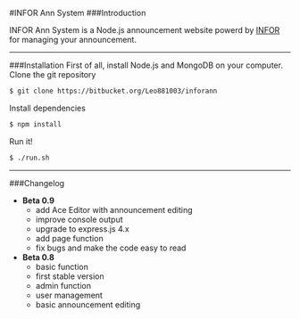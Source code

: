 #INFOR Ann System
###Introduction

INFOR Ann System is a Node.js announcement website powerd by [INFOR](https://infor.org) for managing your announcement.  

----

###Installation
First of all, install Node.js and MongoDB on your computer.
Clone the git repository
```bash
$ git clone https://bitbucket.org/Leo881003/inforann
```
Install dependencies
```bash
$ npm install
```
Run it!
```bash
$ ./run.sh
```

----

###Changelog
 - **Beta 0.9**
 	 - add Ace Editor with announcement editing
 	 - improve console output
	 - upgrade to express.js 4.x
	 - add page function
	 - fix bugs and make the code easy to read
 - **Beta 0.8**
 	 - basic function
 	 - first stable version
 	 - admin function
 	 - user management
 	 - basic announcement editing